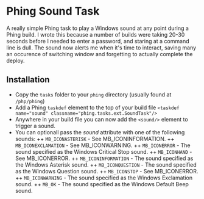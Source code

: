 # Phing Sound Task

A really simple Phing task to play a Windows sound at any point during a Phing build. I wrote this because a number of builds were taking 20-30 seconds before I needed to enter a password, and staring at a command line is dull. The sound now alerts me when it's time to interact, saving many an occurence of switching window and forgetting to actually complete the deploy.

## Installation

+ Copy the `tasks` folder to your `phing` directory (usually found at `/php/phing`)
+ Add a Phing `taskdef` element to the top of your build file
	`<taskdef name="sound" classname="phing.tasks.ext.SoundTask"/>`
+ Anywhere in your build file you can now add the `<sound/>` element to trigger a sound.
+ You can optionall pass the _sound_ attribute with one of the following sounds:
++ `MB_ICONASTERISK` - See MB_ICONINFORMATION.
++ `MB_ICONEXCLAMATION` - See MB_ICONWARNING.
++ `MB_ICONERROR` - The sound specified as the Windows Critical Stop sound.
++ `MB_ICONHAND` - See MB_ICONERROR.
++ `MB_ICONINFORMATION` - The sound specified as the Windows Asterisk sound.
++ `MB_ICONQUESTION` - The sound specified as the Windows Question sound.
++ `MB_ICONSTOP` - See MB_ICONERROR.
++ `MB_ICONWARNING` - The sound specified as the Windows Exclamation sound.
++ `MB_OK` - The sound specified as the Windows Default Beep sound.

